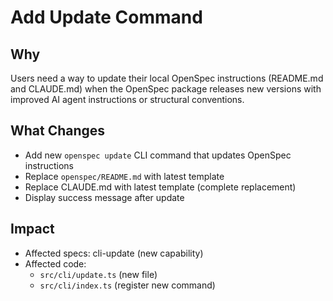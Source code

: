 # Add Update Command

## Why

Users need a way to update their local OpenSpec instructions (README.md and CLAUDE.md) when the OpenSpec package releases new versions with improved AI agent instructions or structural conventions.

## What Changes

- Add new `openspec update` CLI command that updates OpenSpec instructions
- Replace `openspec/README.md` with latest template
- Replace CLAUDE.md with latest template (complete replacement)
- Display success message after update

## Impact

- Affected specs: cli-update (new capability)
- Affected code: 
  - `src/cli/update.ts` (new file)
  - `src/cli/index.ts` (register new command)